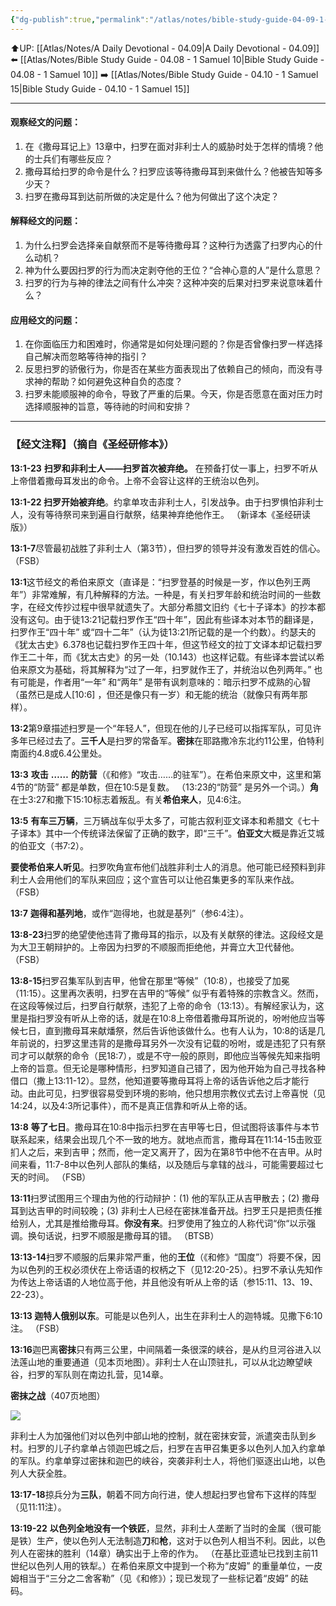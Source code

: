 ```yaml
---
{"dg-publish":true,"permalink":"/atlas/notes/bible-study-guide-04-09-1-samuel-13/","noteIcon":""}
---
```


⬆️UP: [[Atlas/Notes/A Daily Devotional - 04.09\|A Daily Devotional - 04.09]]
⬅️ [[Atlas/Notes/Bible Study Guide - 04.08 - 1 Samuel 10\|Bible Study Guide - 04.08 - 1 Samuel 10]]
➡️ [[Atlas/Notes/Bible Study Guide - 04.10 - 1 Samuel 15\|Bible Study Guide - 04.10 - 1 Samuel 15]] 

---

#### 观察经文的问题：

1. 在《撒母耳记上》13章中，扫罗在面对非利士人的威胁时处于怎样的情境？他的士兵们有哪些反应？
2. 撒母耳给扫罗的命令是什么？扫罗应该等待撒母耳到来做什么？他被告知等多少天？
3. 扫罗在撒母耳到达前所做的决定是什么？他为何做出了这个决定？

#### 解释经文的问题：

1. 为什么扫罗会选择亲自献祭而不是等待撒母耳？这种行为透露了扫罗内心的什么动机？
2. 神为什么要因扫罗的行为而决定剥夺他的王位？“合神心意的人”是什么意思？
3. ⁠扫罗的行为与神的律法之间有什么冲突？这种冲突的后果对扫罗来说意味着什么？

#### 应用经文的问题：

1. 在你面临压力和困难时，你通常是如何处理问题的？你是否曾像扫罗一样选择自己解决而忽略等待神的指引？
2. 反思扫罗的骄傲行为，你是否在某些方面表现出了依赖自己的倾向，而没有寻求神的帮助？如何避免这种自负的态度？
3. ⁠扫罗未能顺服神的命令，导致了严重的后果。今天，你是否愿意在面对压力时选择顺服神的旨意，等待祂的时间和安排？



---
### 【经文注释】（摘自《圣经研修本》）

**13:1-23** **扫罗和非利士人——扫罗首次被弃绝。** 在预备打仗一事上，扫罗不听从上帝借着撒母耳发出的命令。上帝不会容让这样的王统治以色列。

**13:1-22 扫罗开始被弃绝**。约拿单攻击非利士人，引发战争。由于扫罗惧怕非利士人，没有等待祭司来到遍自行献祭，结果神弃绝他作王。 （新译本《圣经研读版》）

**13:1-7**尽管最初战胜了非利士人（第3节），但扫罗的领导并没有激发百姓的信心。 （FSB）

**13:1**这节经文的希伯来原文（直译是：“扫罗登基的时候是一岁，作以色列王两年”）非常难解，有几种解释的方法。一种是，有关扫罗年龄和统治时间的一些数字，在经文传抄过程中很早就遗失了。大部分希腊文旧约《七十子译本》的抄本都没有这句。由于徒13:21记载扫罗作王“四十年”，因此有些译本对本节的翻译是，扫罗作王“四十年” 或“四十二年”（认为徒13:21所记载的是一个约数）。约瑟夫的《犹太古史》6.378也记载扫罗作王四十年，但这节经文的拉丁文译本却记载扫罗作王二十年，而《犹太古史》的另一处（10.143）也这样记载。有些译本尝试以希伯来原文为基础，将其解释为“过了一年，扫罗就作王了，并统治以色列两年。” 也有可能是，作者用“一年” 和“两年” 是带有讽刺意味的：暗示扫罗不成熟的心智（虽然已是成人[10:6] ，但还是像只有一岁）和无能的统治（就像只有两年那样）。

**13:2**第9章描述扫罗是一个“年轻人”，但现在他的儿子已经可以指挥军队，可见许多年已经过去了。**三千人**是扫罗的常备军。**密抹**在耶路撒冷东北约11公里，伯特利南面约4.8或6.4公里处。

**13:3** **攻击** **……** **的防营**（《和修》“攻击……的驻军”）。在希伯来原文中，这里和第4节的“防营” 都是单数，但在10:5是复数。 （13:23的“防营” 是另外一个词。）**角**在士3:27和撒下15:10标志着叛乱。有关**希伯来人**，见4:6注。

**13:5** **有车三万辆**，三万辆战车似乎太多了，可能古叙利亚文译本和希腊文《七十子译本》其中一个传统译法保留了正确的数字，即“三千”。**伯亚文**大概是靠近艾城的伯亚文（书7:2）。

**要使希伯来人听见**。扫罗吹角宣布他们战胜非利士人的消息。他可能已经预料到非利士人会用他们的军队来回应；这个宣告可以让他召集更多的军队来作战。 （FSB）

**13:7** **迦得和基列地**，或作“迦得地，也就是基列”（参6:4注）。

**13:8-23**扫罗的绝望使他违背了撒母耳的指示，以及有关献祭的律法。这段经文是为大卫王朝辩护的。上帝因为扫罗的不顺服而拒绝他，并膏立大卫代替他。 （FSB）

**13:8-15**扫罗召集军队到吉甲，他曾在那里“等候”（10:8），也接受了加冕（11:15）。这里再次表明，扫罗在吉甲的“等候” 似乎有着特殊的宗教含义。然而，在这段等候过后，扫罗自行献祭，违犯了上帝的命令（13:13）。有解经家认为，这里是指扫罗没有听从上帝的话，就是在10:8上帝借着撒母耳所说的，吩咐他应当等候七日，直到撒母耳来献燔祭，然后告诉他该做什么。也有人认为，10:8的话是几年前说的，扫罗这里违背的是撒母耳另外一次没有记载的吩咐，或是违犯了只有祭司才可以献祭的命令（民18:7），或是不守一般的原则，即他应当等候先知来指明上帝的旨意。但无论是哪种情形，扫罗知道自己错了，因为他开始为自己寻找各种借口（撒上13:11-12）。显然，他知道要等撒母耳将上帝的话告诉他之后才能行动。由此可见，扫罗很容易受到环境的影响，他只想用宗教仪式去讨上帝喜悦（见14:24，以及4:3所记事件），而不是真正信靠和听从上帝的话。

**13:8** **等了七日**。撒母耳在10:8中指示扫罗在吉甲等七日，但试图将该事件与本节联系起来，结果会出现几个不一致的地方。就地点而言，撒母耳在11:14-15击败亚扪人之后，来到吉甲；然而，他一定又离开了，因为在第8节中他不在吉甲。从时间来看，11:7-8中以色列人部队的集结，以及随后与拿辖的战斗，可能需要超过七天的时间。 （FSB）

**13:11**扫罗试图用三个理由为他的行动辩护：(1) 他的军队正从吉甲散去；(2) 撒母耳到达吉甲的时间较晚；(3) 非利士人已经在密抹准备开战。扫罗王只是把责任推给别人，尤其是推给撒母耳。**你没有来**。扫罗使用了独立的人称代词“你“以示强调。换句话说，扫罗不顺服是撒母耳的错。 （BTSB）

**13:13-14**扫罗不顺服的后果非常严重，他的**王位**（《和修》“国度”）将要不保，因为以色列的王权必须伏在上帝话语的权柄之下（见12:20-25）。扫罗不承认先知作为传达上帝话语的人地位高于他，并且他没有听从上帝的话（参15:11、13、19、22-23）。

**13:13 迦特人俄别以东**。可能是以色列人，出生在非利士人的迦特城。见撒下6:10 注。 （FSB）

**13:16**迦巴离**密抹**只有两三公里，中间隔着一条很深的峡谷，是从约旦河谷进入以法莲山地的重要通道（见本页地图）。非利士人在山顶驻扎，可以从北边瞭望峡谷，扫罗的军队则在南边扎营，见14章。

**密抹之战**（407页地图）

![](https://yimawusi.net/wp-content/uploads/2023/05/map-09-04-p-407.jpg?w=751)

非利士人为加强他们对以色列中部山地的控制，就在密抹安营，派遣突击队到乡村。扫罗的儿子约拿单占领迦巴城之后，扫罗在吉甲召集更多以色列人加入约拿单的军队。约拿单穿过密抹和迦巴的峡谷，突袭非利士人，将他们驱逐出山地，以色列人大获全胜。

**13:17-18**掠兵分为**三队**，朝着不同方向行进，使人想起扫罗也曾布下这样的阵型（见11:11注）。

**13:19-22** **以色列全地没有一个铁匠**，显然，非利士人垄断了当时的金属（很可能是铁）生产，使以色列人无法制造**刀**和**枪**，这对于以色列人相当不利。因此，以色列人在密抹的胜利（14章）确实出于上帝的作为。 （在基比亚遗址已找到主前11世纪以色列人用的铁犁。）在希伯来原文中提到一个称为“皮姆” 的重量单位，一皮姆相当于“三分之二舍客勒”（见《和修》）；现已发现了一些标记着“皮姆” 的砝码。
